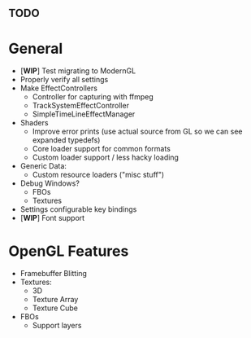 
## TODO

# General

- [**WIP**] Test migrating to ModernGL
- Properly verify all settings
- Make EffectControllers
  - Controller for capturing with ffmpeg
  - TrackSystemEffectController
  - SimpleTimeLineEffectManager
- Shaders
  - Improve error prints (use actual source from GL so we can see expanded typedefs)
  - Core loader support for common formats
  - Custom loader support / less hacky loading
- Generic Data:
  - Custom resource loaders ("misc stuff")
- Debug Windows?
  - FBOs
  - Textures
- Settings configurable key bindings
- [**WIP**] Font support 

# OpenGL Features

- Framebuffer Blitting
- Textures:
  - 3D
  - Texture Array
  - Texture Cube
- FBOs
  - Support layers
